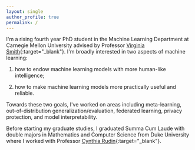 ```yaml
---
layout: single
author_profile: true
permalink: /
---
```


I'm a rising fourth year PhD student in the Machine Learning Department at Carnegie Mellon University advised by Professor [Virginia Smith](https://www.cs.cmu.edu/~smithv/){:target="_blank"}. I'm broadly interested in two aspects of machine learning:
1. how to endow machine learning models with more human-like intelligence;

2. how to make machine learning models more practically useful and reliable.

Towards these two goals, I've worked on areas including meta-learning, out-of-distribution generalization/evaluation, federated learning, privacy protection, and model interpretability.

Before starting my graduate studies, I graduated Summa Cum Laude with double majors in Mathematics and Computer Science from Duke University where I worked with Professor [Cynthia Rudin](https://users.cs.duke.edu/~cynthia/){:target="_blank"}.

